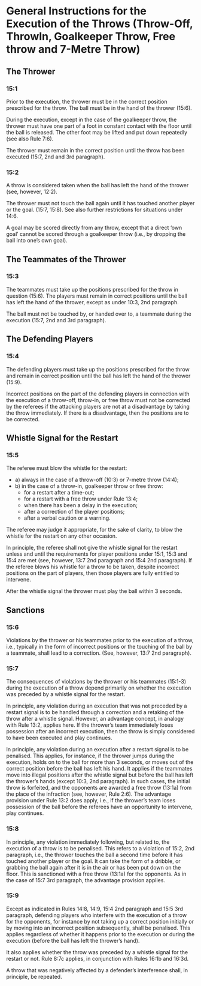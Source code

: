 # General Instructions for the Execution of the Throws (Throw-Off, ThrowIn, Goalkeeper Throw, Free throw and 7-Metre Throw)

## The Thrower

### 15:1
Prior to the execution, the thrower must be in the correct position prescribed for the
throw. The ball must be in the hand of the thrower (15:6).

During the execution, except in the case of the goalkeeper throw, the thrower must have
one part of a foot in constant contact with the floor until the ball is released. The other
foot may be lifted and put down repeatedly (see also Rule 7:6).

The thrower must remain in the correct position until the throw has been executed
(15:7, 2nd and 3rd paragraph).

### 15:2
A throw is considered taken when the ball has left the hand of the thrower (see,
however, 12:2).

The thrower must not touch the ball again until it has touched another player or the goal.
(15:7, 15:8). See also further restrictions for situations under 14:6.

A goal may be scored directly from any throw, except that a direct ‘own goal’ cannot be
scored through a goalkeeper throw (i.e., by dropping the ball into one’s own goal).

## The Teammates of the Thrower

### 15:3
The teammates must take up the positions prescribed for the throw in question (15:6).
The players must remain in correct positions until the ball has left the hand of the
thrower, except as under 10:3, 2nd paragraph.

The ball must not be touched by, or handed over to, a teammate during the execution
(15:7, 2nd and 3rd paragraph).

## The Defending Players

### 15:4
The defending players must take up the positions prescribed for the throw and remain in
correct position until the ball has left the hand of the thrower (15:9).

Incorrect positions on the part of the defending players in connection with the execution
of a throw-off, throw-in, or free throw must not be corrected by the referees if the
attacking players are not at a disadvantage by taking the throw immediately. If there is a
disadvantage, then the positions are to be corrected.

## Whistle Signal for the Restart

### 15:5
The referee must blow the whistle for the restart:

- a) always in the case of a throw-off (10:3) or 7-metre throw (14:4);
- b) in the case of a throw-in, goalkeeper throw or free throw:
  - for a restart after a time-out;
  - for a restart with a free throw under Rule 13:4;
  - when there has been a delay in the execution;
  - after a correction of the player positions;
  - after a verbal caution or a warning.

The referee may judge it appropriate, for the sake of clarity, to blow the whistle for the
restart on any other occasion.

In principle, the referee shall not give the whistle signal for the restart unless and until
the requirements for player positions under 15:1, 15:3 and 15:4 are met (see, however,
13:7 2nd paragraph and 15:4 2nd paragraph). If the referee blows his whistle for a throw
to be taken, despite incorrect positions on the part of players, then those players are
fully entitled to intervene.

After the whistle signal the thrower must play the ball within 3 seconds.

## Sanctions

### 15:6
Violations by the thrower or his teammates prior to the execution of a throw, i.e.,
typically in the form of incorrect positions or the touching of the ball by a teammate,
shall lead to a correction. (See, however, 13:7 2nd paragraph).

### 15:7
The consequences of violations by the thrower or his teammates (15:1-3) during the
execution of a throw depend primarily on whether the execution was preceded by a
whistle signal for the restart.

In principle, any violation during an execution that was not preceded by a restart signal
is to be handled through a correction and a retaking of the throw after a whistle signal.
However, an advantage concept, in analogy with Rule 13:2, applies here. If the
thrower’s team immediately loses possession after an incorrect execution, then the
throw is simply considered to have been executed and play continues.

In principle, any violation during an execution after a restart signal is to be penalised.
This applies, for instance, if the thrower jumps during the execution, holds on to the ball
for more than 3 seconds, or moves out of the correct position before the ball has left his
hand. It applies if the teammates move into illegal positions after the whistle signal but
before the ball has left the thrower’s hands (except 10:3, 2nd paragraph). In such cases,
the initial throw is forfeited, and the opponents are awarded a free throw (13:1a) from
the place of the infraction (see, however, Rule 2:6). The advantage provision under Rule
13:2 does apply, i.e., if the thrower’s team loses possession of the ball before the
referees have an opportunity to intervene, play continues.

### 15:8
In principle, any violation immediately following, but related to, the execution of a
throw is to be penalised. This refers to a violation of 15:2, 2nd paragraph, i.e., the
thrower touches the ball a second time before it has touched another player or the goal.
It can take the form of a dribble, or grabbing the ball again after it is in the air or has
been put down on the floor. This is sanctioned with a free throw (13:1a) for the
opponents. As in the case of 15:7 3rd paragraph, the advantage provision applies.

### 15:9
Except as indicated in Rules 14:8, 14:9, 15:4 2nd paragraph and 15:5 3rd paragraph,
defending players who interfere with the execution of a throw for the opponents, for
instance by not taking up a correct position initially or by moving into an incorrect
position subsequently, shall be penalised. This applies regardless of whether it happens
prior to the execution or during the execution (before the ball has left the thrower’s
hand).

It also applies whether the throw was preceded by a whistle signal for the restart or not.
Rule 8:7c applies, in conjunction with Rules 16:1b and 16:3d.

A throw that was negatively affected by a defender’s interference shall, in principle, be
repeated.

